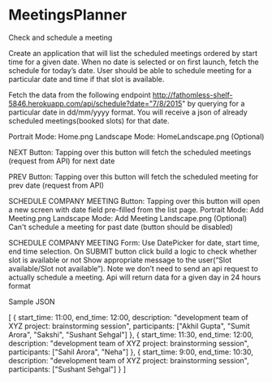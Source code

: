 # MeetingsPlanner
Check and schedule a meeting

Create an application that will list the scheduled meetings ordered by start time for a given date. When no date is selected or on first launch, fetch the schedule for today’s date. 
User should be able to schedule meeting for a particular date and time if that slot is available.

Fetch the data from the following endpoint http://fathomless-shelf-5846.herokuapp.com/api/schedule?date="7/8/2015" 
by querying for a particular date in dd/mm/yyyy format.
You will receive a json of already scheduled meetings(booked slots) for that date.

Portrait Mode: Home.png
Landscape Mode:  HomeLandscape.png (Optional)


NEXT Button: Tapping over this button will fetch the scheduled meetings (request from API) for next date

PREV Button: Tapping over this button will fetch the scheduled meeting for prev date (request from API)

SCHEDULE COMPANY MEETING Button:
Tapping over this button will open a new screen with date field pre-filled from the list page.
Portrait Mode: Add Meeting.png
Landscape Mode: Add Meeting Landscape.png (Optional)
Can't schedule a meeting for past date (button should be disabled)

SCHEDULE COMPANY MEETING Form:
Use DatePicker for date, start time, end time selection.
On SUBMIT button click build a logic to check whether slot is available or not 
Show appropriate message to the user(“Slot available/Slot not available”). 
Note we don’t need to send an api request to actually schedule a meeting.
Api will return data for a given day in 24 hours format


Sample JSON

[
  {
    start_time: 11:00,
    end_time: 12:00,
    description: "development team of XYZ project: brainstorming session",
    participants: ["Akhil Gupta", "Sumit Arora", "Sakshi", "Sushant Sehgal"]
  },
  {
    start_time: 11:30,
    end_time: 12:00,
    description: "development team of XYZ project: brainstorming session",
    participants: ["Sahil Arora", "Neha"]
  },
  {
    start_time: 9:00,
    end_time: 10:30,
    description: "development team of XYZ project: brainstorming session",
    participants: ["Sushant Sehgal"]
  }
]
